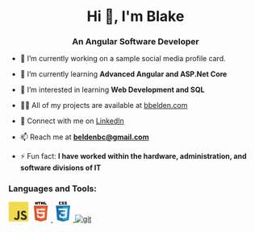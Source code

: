 <h1 align="center">Hi 👋, I'm Blake</h1>
<h3 align="center" style="margin-bottom: 15px;">An Angular Software Developer</h3>

- 🔭 I’m currently working on a sample social media profile card. 

- 🌱 I’m currently learning **Advanced Angular and ASP.Net Core**

- 👀 I’m interested in learning **Web Development and SQL**

- 👨‍💻 All of my projects are available at [bbelden.com](https://bbelden.com/)

- 💬 Connect with me on [LinkedIn](https://www.linkedin.com/in/beldenb/)

- 📫 Reach me at **beldenbc@gmail.com**

- ⚡ Fun fact: **I have worked within the hardware, administration, and software divisions of IT**

<h3 align="left">Languages and Tools:</h3>
<p align="left"> <a href="https://developer.mozilla.org/en-US/docs/Web/JavaScript" target="_blank"> <img src="https://raw.githubusercontent.com/devicons/devicon/master/icons/javascript/javascript-original.svg" alt="javascript" width="40" height="40"/></a> <a href="https://www.w3.org/html/" target="_blank"> <img src="https://raw.githubusercontent.com/devicons/devicon/master/icons/html5/html5-original-wordmark.svg" alt="html5" width="40" height="40"/> </a> <a href="https://www.w3schools.com/css/" target="_blank"> <img src="https://raw.githubusercontent.com/devicons/devicon/master/icons/css3/css3-original-wordmark.svg" alt="css3" width="40" height="40"/> </a> </a> <a href="https://git-scm.com/" target="_blank"> <img src="https://www.vectorlogo.zone/logos/git-scm/git-scm-icon.svg" alt="git" width="40" height="40"/> </a> </p>
